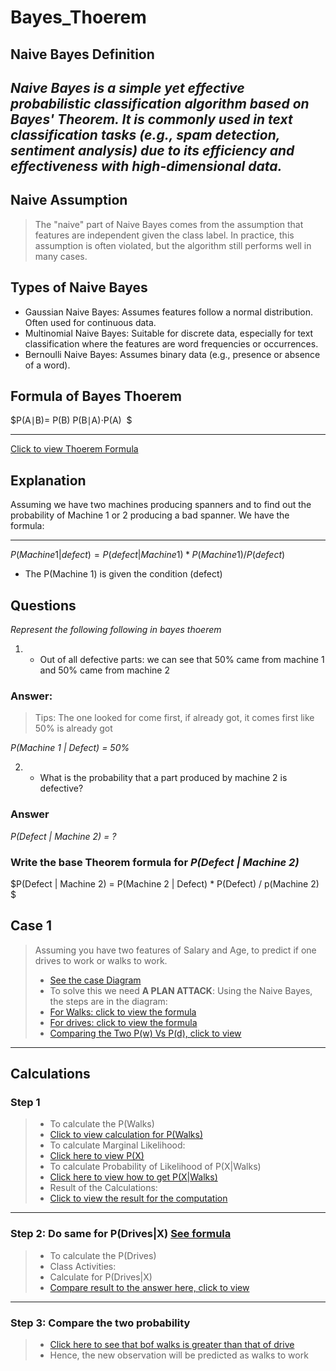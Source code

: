 # Bayes_Thoerem

## Naive Bayes Definition
_Naive Bayes is a simple yet effective probabilistic classification algorithm based on Bayes' Theorem. It is commonly used in text classification tasks (e.g., spam detection, sentiment analysis) due to its efficiency and effectiveness with high-dimensional data._
---

## Naive Assumption
> The "naive" part of Naive Bayes comes from the assumption that features are independent given the class label. In practice, this assumption is often violated, but the algorithm still performs well in many cases.

## Types of Naive Bayes
+ Gaussian Naive Bayes: Assumes features follow a normal distribution. Often used for continuous data.
+ Multinomial Naive Bayes: Suitable for discrete data, especially for text classification where the features are word frequencies or occurrences.
+ Bernoulli Naive Bayes: Assumes binary data (e.g., presence or absence of a word).

## Formula of Bayes Thoerem
$P(A∣B)= 
P(B)
P(B∣A)⋅P(A)
​
$

---
[Click to view Thoerem Formula](https://ibb.co/fXBB53F)

## Explanation
Assuming we have two machines producing spanners and to find out the probability of Machine 1 or 2 producing a bad spanner. We have the formula:

---

$P(Machine 1| defect) = P(defect | Machine 1) * P(Machine 1) / P(defect)$

+ The P(Machine 1) is given the condition (defect)

## Questions
_Represent the following following in bayes thoerem_

1. + Out of all defective parts: we can see that 50% came from machine 1 and 50% came from machine 2

### Answer: 
> Tips: The one looked for come first, if already got, it comes first like 50% is already got

_P(Machine 1 | Defect) = 50%_

2. + What is the probability that a part produced by machine 2 is defective?

### Answer
_P(Defect | Machine 2) = ?_ 

### Write the base Theorem formula for _P(Defect | Machine 2)_
$P(Defect | Machine 2) = P(Machine 2 | Defect) * P(Defect) / p(Machine 2) $


## Case 1
> Assuming you have two features of Salary and Age, to predict if one drives to work or walks to work.
> + [See the case Diagram](https://ibb.co/L1YcKQN)
> + To solve this we need __A PLAN ATTACK__: 
> Using the Naive Bayes, the steps are in the diagram:
> + [For Walks: click to view the formula](https://ibb.co/phnhyYJ)
> + [For drives: click to view the formula](https://ibb.co/8D8zrsj)
> + [Comparing the Two P(w) Vs P(d), click to view](https://ibb.co/CvmtLGZ)

---

## Calculations
### Step 1
> + To calculate the P(Walks)
> + [Click to view calculation for P(Walks)](https://ibb.co/c2jhWb2)
> + To calculate Marginal Likelihood:
> + [Click here to view P(X)](https://ibb.co/jMGVWDk)
> + To calculate Probability of Likelihood of P(X|Walks)
> + [Click here to view how to get P(X|Walks)](https://ibb.co/0fPmmxn)
> + Result of the Calculations:
> + [Click to view the result for the computation](https://ibb.co/zbgRG3c)

---

### Step 2: Do same for P(Drives|X) [See formula](https://ibb.co/sw85Vw8)
> + To calculate the P(Drives)
> + Class Activities:
> + Calculate for P(Drives|X)
> + [Compare result to the answer here, click to view](https://ibb.co/55y1956)

---
### Step 3: Compare the two probability
> + [Click here to see that bof walks is greater than that of drive](https://ibb.co/RQ86Wn0)
> + Hence, the new observation will be predicted as walks to work
